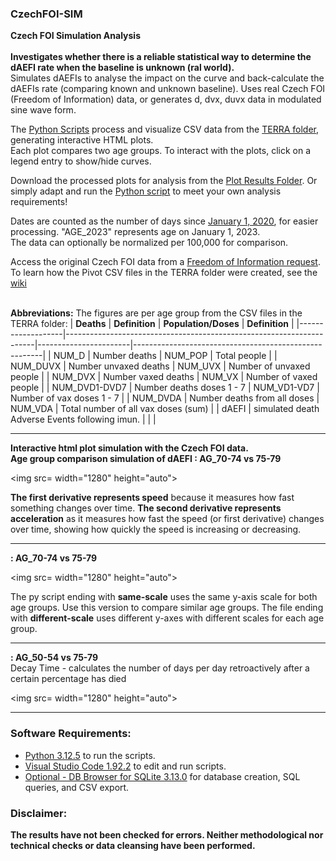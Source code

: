 ### CzechFOI-SIM 
**Czech FOI Simulation Analysis** 
<br>
<br>**Investigates whether there is a reliable statistical way to determine the dAEFI rate when the baseline is unknown (ral world).**
<br>
Simulates dAEFIs to analyse the impact on the curve and back-calculate the dAEFIs rate (comparing known and unknown baseline).
Uses real Czech FOI (Freedom of Information) data, or generates d, dvx, duvx data in modulated sine wave form.

The [Python Scripts](https://github.com/gitfrid/CzechFOI-DA/tree/main/Py%20Scripts) process and visualize CSV data from the [TERRA folder](https://github.com/gitfrid/CzechFOI-DA/tree/main/TERRA), generating interactive HTML plots. <br>Each plot compares two age groups. To interact with the plots, click on a legend entry to show/hide curves.

Download the processed plots for analysis from the [Plot Results Folder](https://github.com/gitfrid/CzechFOI-DA/tree/main/Plot%20Results). Or simply adapt and run the [Python script](https://github.com/gitfrid/CzechFOI-SIM/blob/main/Py%20Scripts/AB%29%20backcalc%20dAEFI%20simulation.py) to meet your own analysis requirements!

Dates are counted as the number of days since [January 1, 2020](https://github.com/gitfrid/CzechFOI-DA/blob/main/Plot%20Results/Days%20to%20Date%20Translation%20Day%20Date%20Translation/Days%20to%20Date%20Translation%20Day%20Date%20Translation.png), for easier processing. "AGE_2023" represents age on January 1, 2023. <br>The data can optionally be normalized per 100,000 for comparison.

Access the original Czech FOI data from a [Freedom of Information request](https://github.com/PalackyUniversity/uzis-data-analysis/blob/main/data/Vesely_106_202403141131.tar.xz). To learn how the Pivot CSV files in the TERRA folder were created, see the [wiki](https://github.com/gitfrid/CzechFOI-DA/wiki)

<br>**Abbreviations:** The figures are per age group from the CSV files in the TERRA folder:
| **Deaths**        | **Definition**                                                       | **Population/Doses**  | **Definition**                                        |
|-------------------|----------------------------------------------------------------------|-----------------------|-------------------------------------------------------|
| NUM_D             | Number deaths                                                        | NUM_POP               | Total people                                          |
| NUM_DUVX          | Number unvaxed deaths                                                | NUM_UVX               | Number of unvaxed people                              |
| NUM_DVX           | Number vaxed deaths                                                  | NUM_VX                | Number of vaxed people                                |
| NUM_DVD1-DVD7     | Number deaths doses 1 - 7                                            | NUM_VD1-VD7           | Number of vax doses 1 - 7                             |
| NUM_DVDA          | Number deaths from all doses                                         | NUM_VDA               | Total number of all vax doses (sum)                   |
| dAEFI             | simulated death Adverse Events following imun.                       |                       |                                                       |
<br>

_________________________________________
**Interactive html plot simulation with the Czech FOI data. <br>Age group comparison simulation of dAEFI : AG_70-74 vs 75-79**
<br>

<img src= width="1280" height="auto">
<br>

**The first derivative represents speed** because it measures how fast something changes over time.
**The second derivative represents acceleration** as it measures how fast the speed (or first derivative) changes over time, showing how quickly the speed is increasing or decreasing.

_________________________________________
**: AG_70-74 vs 75-79**
<br>

<img src= width="1280" height="auto">
<br>

The py script ending with **same-scale** uses the same y-axis scale for both age groups. Use this version to compare similar age groups. The file ending with **different-scale** uses different y-axes with different scales for each age group.
_________________________________________

**: AG_50-54 vs 75-79**
<br>Decay Time - calculates the number of days per day retroactively after a certain percentage has died
<br>

<img src= width="1280" height="auto">
<br>
_________________________________________

### Software Requirements:
- [Python 3.12.5](https://www.python.org/downloads/) to run the scripts.
- [Visual Studio Code 1.92.2](https://code.visualstudio.com/download) to edit and run scripts.
- [Optional - DB Browser for SQLite 3.13.0](https://sqlitebrowser.org/dl/) for database creation, SQL queries, and CSV export.

### Disclaimer:
**The results have not been checked for errors. Neither methodological nor technical checks or data cleansing have been performed.**
